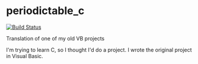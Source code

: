 # periodictable_c

[![Build Status](https://travis-ci.org/LEGOAnimal22/periodictable_c.svg?branch=master)](https://travis-ci.org/LEGOAnimal22/periodictable_c)

Translation of one of my old VB projects

I'm trying to learn C, so I thought I'd do a project. I wrote the original project in Visual Basic.
